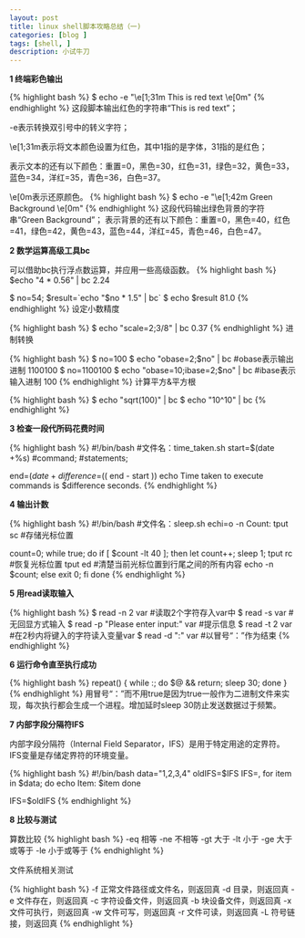 ```yaml
---
layout: post
title: linux shell脚本攻略总结（一)
categories: [blog ]
tags: [shell, ]
description: 小试牛刀
---
```


**1 终端彩色输出**

{% highlight bash %}
$ echo -e "\e[1;31m This is red text \e[0m"
{% endhighlight %}
这段脚本输出红色的字符串“This is red text”；

-e表示转换双引号中的转义字符；

\e[1;31m表示将文本颜色设置为红色，其中1指的是字体，31指的是红色；

表示文本的还有以下颜色：重置=0，黑色=30，红色=31，绿色=32，黄色=33，蓝色=34，洋红=35，青色=36，白色=37。

\e[0m表示还原颜色。
{% highlight bash %}
$ echo -e "\e[1;42m Green Background \e[0m"
{% endhighlight %}
这段代码输出绿色背景的字符串“Green Background”；
表示背景的还有以下颜色：重置=0，黑色=40，红色=41，绿色=42，黄色=43，蓝色=44，洋红=45，青色=46，白色=47。

**2 数学运算高级工具bc**

可以借助bc执行浮点数运算，并应用一些高级函数。
{% highlight bash %}
$echo "4 * 0.56" | bc
2.24

$ no=54;
$result=`echo "$no * 1.5" | bc`
$ echo $result
81.0
{% endhighlight %}
设定小数精度

{% highlight bash %}
$ echo "scale=2;3/8" | bc
0.37
{% endhighlight %}
进制转换

{% highlight bash %}
$ no=100
$ echo "obase=2;$no" | bc #obase表示输出进制
1100100
$ no=1100100
$ echo "obase=10;ibase=2;$no" | bc #ibase表示输入进制
100
{% endhighlight %}
计算平方&平方根

{% highlight bash %}
$ echo "sqrt(100)" | bc
$ echo "10^10" | bc
{% endhighlight %}

**3 检查一段代所码花费时间**

{% highlight bash %}
#!/bin/bash
#文件名：time_taken.sh
start=$(date +%s)
#command;
#statements;

end=$(date +%s)
difference=$(( end - start ))
echo Time taken to execute commands is $difference seconds.
{% endhighlight %}

**4 输出计数**

{% highlight bash %}
#!/bin/bash
#文件名：sleep.sh
echi=o -n Count:
tput sc	#存储光标位置

count=0;
while true;
do
	if [ $count -lt 40 ];
	then
		let count++;
		sleep 1;
		tput rc #恢复光标位置
		tput ed #清楚当前光标位置到行尾之间的所有内容
		echo -n $count;
	else exit 0;
	fi
done
{% endhighlight %}

**5 用read读取输入**

{% highlight bash %}
$ read -n 2 var #读取2个字符存入var中
$ read -s var #无回显方式输入
$ read -p "Please enter input:" var #提示信息
$ read -t 2 var #在2秒内将键入的字符读入变量var
$ read -d ":" var #以冒号“：”作为结束
{% endhighlight %}

**6 运行命令直至执行成功**

{% highlight bash %}
repeat() { while :; do $@ && return; sleep 30; done }
{% endhighlight %}
用冒号“：”而不用true是因为true一般作为二进制文件来实现，每次执行都会生成一个进程。增加延时sleep 30防止发送数据过于频繁。

**7 内部字段分隔符IFS**

内部字段分隔符（Internal Field Separator，IFS）是用于特定用途的定界符。IFS变量是存储定界符的环境变量。

{% highlight bash %}
#!/bin/bash
data="1,2,3,4"
oldIFS=$IFS
IFS=,
for item in $data;
do
    echo Item: $item
done

IFS=$oldIFS
{% endhighlight %}

**8 比较与测试**

算数比较
{% highlight bash %}
-eq     相等
-ne		不相等
-gt		大于
-lt		小于
-ge		大于或等于
-le		小于或等于
{% endhighlight %}

文件系统相关测试
	

{% highlight bash %}
-f      正常文件路径或文件名，则返回真
-d		目录，则返回真
-e		文件存在，则返回真
-c		字符设备文件，则返回真
-b		块设备文件，则返回真
-x		文件可执行，则返回真
-w		文件可写，则返回真
-r		文件可读，则返回真
-L		符号链接，则返回真
{% endhighlight %}
